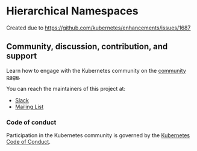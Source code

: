# Hierarchical Namespaces

Created due to https://github.com/kubernetes/enhancements/issues/1687

## Community, discussion, contribution, and support

Learn how to engage with the Kubernetes community on the [community page](http://kubernetes.io/community/).

You can reach the maintainers of this project at:

- [Slack](https://kubernetes.slack.com/messages/sig-auth)
- [Mailing List](https://groups.google.com/forum/#!forum/kubernetes-sig-auth)

### Code of conduct

Participation in the Kubernetes community is governed by the [Kubernetes Code of Conduct](code-of-conduct.md).
